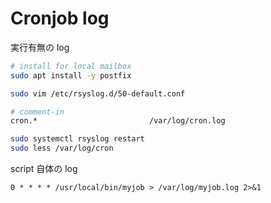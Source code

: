 # Cronjob log
実行有無の log
```bash
# install for local mailbox
sudo apt install -y postfix

sudo vim /etc/rsyslog.d/50-default.conf

# comment-in
cron.*                         /var/log/cron.log

sudo systemctl rsyslog restart
sudo less /var/log/cron
```

script 自体の log
```
0 * * * * /usr/local/bin/myjob > /var/log/myjob.log 2>&1
```
